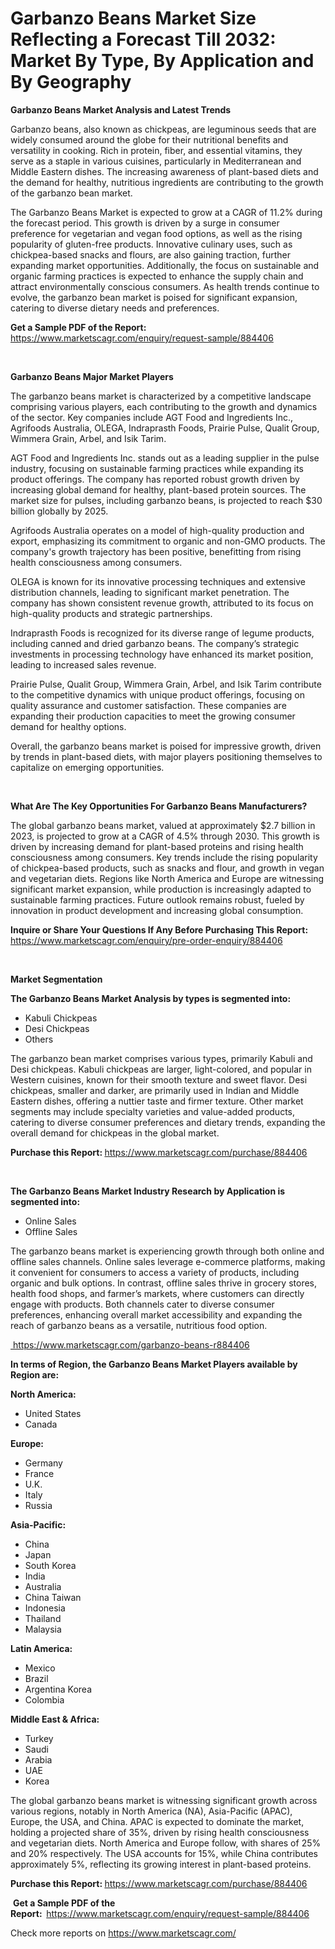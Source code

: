 <p><h1>Garbanzo Beans Market Size Reflecting a Forecast Till 2032: Market By Type, By Application and By Geography</h1></p><p><strong>Garbanzo Beans Market Analysis and Latest Trends</strong></p>
<p><p>Garbanzo beans, also known as chickpeas, are leguminous seeds that are widely consumed around the globe for their nutritional benefits and versatility in cooking. Rich in protein, fiber, and essential vitamins, they serve as a staple in various cuisines, particularly in Mediterranean and Middle Eastern dishes. The increasing awareness of plant-based diets and the demand for healthy, nutritious ingredients are contributing to the growth of the garbanzo bean market.</p><p>The Garbanzo Beans Market is expected to grow at a CAGR of 11.2% during the forecast period. This growth is driven by a surge in consumer preference for vegetarian and vegan food options, as well as the rising popularity of gluten-free products. Innovative culinary uses, such as chickpea-based snacks and flours, are also gaining traction, further expanding market opportunities. Additionally, the focus on sustainable and organic farming practices is expected to enhance the supply chain and attract environmentally conscious consumers. As health trends continue to evolve, the garbanzo bean market is poised for significant expansion, catering to diverse dietary needs and preferences.</p></p>
<p><strong>Get a Sample PDF of the Report:&nbsp;</strong> <a href="https://www.marketscagr.com/enquiry/request-sample/884406?utm_campaign=3562&utm_medium=2&utm_source=Github&utm_content=ia&utm_term=04042025&utm_id=garbanzo-beans">https://www.marketscagr.com/enquiry/request-sample/884406</a></p>
<p>&nbsp;</p>
<p><strong>Garbanzo Beans Major Market Players</strong></p>
<p><p>The garbanzo beans market is characterized by a competitive landscape comprising various players, each contributing to the growth and dynamics of the sector. Key companies include AGT Food and Ingredients Inc., Agrifoods Australia, OLEGA, Indraprasth Foods, Prairie Pulse, Qualit Group, Wimmera Grain, Arbel, and Isik Tarim.</p><p>AGT Food and Ingredients Inc. stands out as a leading supplier in the pulse industry, focusing on sustainable farming practices while expanding its product offerings. The company has reported robust growth driven by increasing global demand for healthy, plant-based protein sources. The market size for pulses, including garbanzo beans, is projected to reach $30 billion globally by 2025.</p><p>Agrifoods Australia operates on a model of high-quality production and export, emphasizing its commitment to organic and non-GMO products. The company's growth trajectory has been positive, benefitting from rising health consciousness among consumers.</p><p>OLEGA is known for its innovative processing techniques and extensive distribution channels, leading to significant market penetration. The company has shown consistent revenue growth, attributed to its focus on high-quality products and strategic partnerships.</p><p>Indraprasth Foods is recognized for its diverse range of legume products, including canned and dried garbanzo beans. The company’s strategic investments in processing technology have enhanced its market position, leading to increased sales revenue.</p><p>Prairie Pulse, Qualit Group, Wimmera Grain, Arbel, and Isik Tarim contribute to the competitive dynamics with unique product offerings, focusing on quality assurance and customer satisfaction. These companies are expanding their production capacities to meet the growing consumer demand for healthy options.</p><p>Overall, the garbanzo beans market is poised for impressive growth, driven by trends in plant-based diets, with major players positioning themselves to capitalize on emerging opportunities.</p></p>
<p>&nbsp;</p>
<p><strong>What Are The Key Opportunities For Garbanzo Beans Manufacturers?</strong></p>
<p><p>The global garbanzo beans market, valued at approximately $2.7 billion in 2023, is projected to grow at a CAGR of 4.5% through 2030. This growth is driven by increasing demand for plant-based proteins and rising health consciousness among consumers. Key trends include the rising popularity of chickpea-based products, such as snacks and flour, and growth in vegan and vegetarian diets. Regions like North America and Europe are witnessing significant market expansion, while production is increasingly adapted to sustainable farming practices. Future outlook remains robust, fueled by innovation in product development and increasing global consumption.</p></p>
<p><strong>Inquire or Share Your Questions If Any Before Purchasing This Report:</strong> <a href="https://www.marketscagr.com/enquiry/pre-order-enquiry/884406?utm_campaign=3562&utm_medium=2&utm_source=Github&utm_content=ia&utm_term=04042025&utm_id=garbanzo-beans">https://www.marketscagr.com/enquiry/pre-order-enquiry/884406</a></p>
<p>&nbsp;</p>
<p><strong>Market Segmentation</strong></p>
<p><strong>The Garbanzo Beans Market Analysis by types is segmented into:</strong></p>
<p><ul><li>Kabuli Chickpeas</li><li>Desi Chickpeas</li><li>Others</li></ul></p>
<p><p>The garbanzo bean market comprises various types, primarily Kabuli and Desi chickpeas. Kabuli chickpeas are larger, light-colored, and popular in Western cuisines, known for their smooth texture and sweet flavor. Desi chickpeas, smaller and darker, are primarily used in Indian and Middle Eastern dishes, offering a nuttier taste and firmer texture. Other market segments may include specialty varieties and value-added products, catering to diverse consumer preferences and dietary trends, expanding the overall demand for chickpeas in the global market.</p></p>
<p><strong>Purchase this Report:&nbsp;</strong><a href="https://www.marketscagr.com/purchase/884406?utm_campaign=3562&utm_medium=2&utm_source=Github&utm_content=ia&utm_term=04042025&utm_id=garbanzo-beans">https://www.marketscagr.com/purchase/884406</a></p>
<p>&nbsp;</p>
<p><strong>The Garbanzo Beans Market Industry Research by Application is segmented into:</strong></p>
<p><ul><li>Online Sales</li><li>Offline Sales</li></ul></p>
<p><p>The garbanzo beans market is experiencing growth through both online and offline sales channels. Online sales leverage e-commerce platforms, making it convenient for consumers to access a variety of products, including organic and bulk options. In contrast, offline sales thrive in grocery stores, health food shops, and farmer’s markets, where customers can directly engage with products. Both channels cater to diverse consumer preferences, enhancing overall market accessibility and expanding the reach of garbanzo beans as a versatile, nutritious food option.</p></p>
<p><a href="https://www.marketscagr.com/garbanzo-beans-r884406?utm_campaign=3562&utm_medium=2&utm_source=Github&utm_content=ia&utm_term=04042025&utm_id=garbanzo-beans">&nbsp;https://www.marketscagr.com/garbanzo-beans-r884406</a></p>
<p><strong>In terms of Region, the Garbanzo Beans Market Players available by Region are:</strong></p>
<p>
    <p> <strong> North America: </strong>
        <ul>
            <li>United States</li>
            <li>Canada</li>
        </ul>
        </p> 
    <p> <strong> Europe: </strong>
        <ul>
            <li>Germany</li>
            <li>France</li>
            <li>U.K.</li>
            <li>Italy</li>
            <li>Russia</li>
        </ul>
        </p> 
    <p> <strong> Asia-Pacific: </strong>
        <ul>
            <li>China</li>
            <li>Japan</li>
            <li>South Korea</li>
            <li>India</li>
            <li>Australia</li>
            <li>China Taiwan</li>
            <li>Indonesia</li>
            <li>Thailand</li>
            <li>Malaysia</li>
        </ul>
        </p> 
    <p> <strong> Latin America: </strong>
        <ul>
            <li>Mexico</li>
            <li>Brazil</li>
            <li>Argentina Korea</li>
            <li>Colombia</li>
        </ul>
        </p> 
    <p> <strong> Middle East & Africa: </strong>
        <ul>
            <li>Turkey</li>
            <li>Saudi</li>
            <li>Arabia</li>
            <li>UAE</li>
            <li>Korea</li>
        </ul>
    </p>
    </p>
<p><p>The global garbanzo beans market is witnessing significant growth across various regions, notably in North America (NA), Asia-Pacific (APAC), Europe, the USA, and China. APAC is expected to dominate the market, holding a projected share of 35%, driven by rising health consciousness and vegetarian diets. North America and Europe follow, with shares of 25% and 20% respectively. The USA accounts for 15%, while China contributes approximately 5%, reflecting its growing interest in plant-based proteins.</p></p>
<p><strong>Purchase this Report: </strong><a href="https://www.marketscagr.com/purchase/884406?utm_campaign=3562&utm_medium=2&utm_source=Github&utm_content=ia&utm_term=04042025&utm_id=garbanzo-beans">https://www.marketscagr.com/purchase/884406</a></p>
<p>&nbsp;<strong>Get a Sample PDF of the Report:&nbsp;&nbsp;</strong><a href="https://www.marketscagr.com/enquiry/request-sample/884406?utm_campaign=3562&utm_medium=2&utm_source=Github&utm_content=ia&utm_term=04042025&utm_id=garbanzo-beans">https://www.marketscagr.com/enquiry/request-sample/884406</a></p>
<p><strong></strong></p>
<p>Check more reports on <a href="https://www.marketscagr.com/?utm_campaign=3562&utm_medium=2&utm_source=Github&utm_content=ia&utm_term=04042025&utm_id=garbanzo-beans">https://www.marketscagr.com/</a></p>